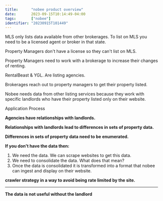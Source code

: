 ```yaml
---
title:      "nobee product overview"
date:       2023-09-15T10:14:49-04:00
tags:       ["nobee"]
identifier: "20230915T101449"
---
```


MLS only lists data available from other brokerages. To list on MLS
you need to be a licensed agent or broker in that state.

Property Managers don't have a license so they can't list on MLS.

Property Managers need to work with a brokerage to increase their
changes of renting.

RentalBeast & YGL. Are listing agencies.

Brokerages reach out to property managers to get their property
listed.

Nobee needs data from other listing services because they work with
specific landlords who have their property listed only on their
website.

Application Process

**Agencies have relationships with landlords.**

**Relationships with landlords lead to differences in sets of property
data.**

**Differences in sets of property data need to be enumerated.**

**If you don't have the data then:**

1. We need the data. We can scrape websites to get this data.
2. We need to consolidate the data. What does that mean?
3. Once the data is consolidated it is transformed into a format that
   nobee can ingest and display on their website.
   
**crawler strategy in a way to avoid being rate limited by the site.**

*******

**The data is not useful without the landlord**
